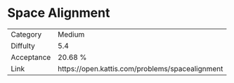 # Space Alignment

<table>
    <tr>
        <td>Category</td>
        <td>Medium</td>
    </tr>
    <tr>
        <td>Diffulty</td>
        <td>5.4</td>
    </tr>
    <tr>
        <td>Acceptance</td>
        <td>20.68 %</td>
    </tr>
    <tr>
        <td>Link</td>
        <td>https://open.kattis.com/problems/spacealignment</td>
    </tr>
</table>